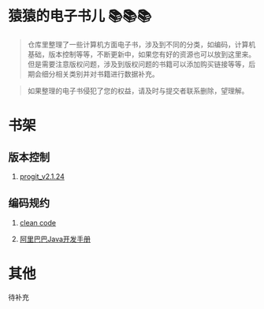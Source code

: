 # 猿猿的电子书儿 📚📚📚
> 仓库里整理了一些计算机方面电子书，涉及到不同的分类，如编码，计算机基础，版本控制等等，不断更新中，如果您有好的资源也可以放到这里来。但是需要注意版权问题，涉及到版权问题的书籍可以添加购买链接等等，后期会细分相关类别并对书籍进行数据补充。

> 如果整理的电子书侵犯了您的权益，请及时与提交者联系删除，望理解。

# 书架
## 版本控制
1. [progit_v2.1.24](/版本控制/progit_v2.1.24.pdf)

## 编码规约



1. [clean code](/编码规范/clean_code.pdf)

2. [阿里巴巴Java开发手册](/编码规范/阿里巴巴Java开发手册（华山版）.pdf)



# 其他

待补充
